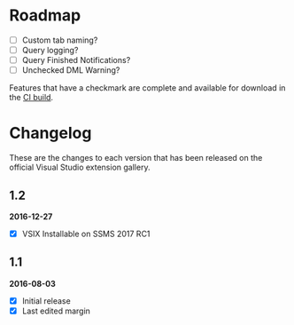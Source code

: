 # Roadmap

- [ ] Custom tab naming?
- [ ] Query logging?
- [ ] Query Finished Notifications?
- [ ] Unchecked DML Warning?

Features that have a checkmark are complete and available for
download in the
[CI build](http://vsixgallery.com/extension/SSMSX.1123e54f-64e7-4ee4-bc5b-bdfec68c52ec/).

# Changelog

These are the changes to each version that has been released
on the official Visual Studio extension gallery.

## 1.2

**2016-12-27**

- [x] VSIX Installable on SSMS 2017 RC1

## 1.1

**2016-08-03**

- [x] Initial release
- [x] Last edited margin
